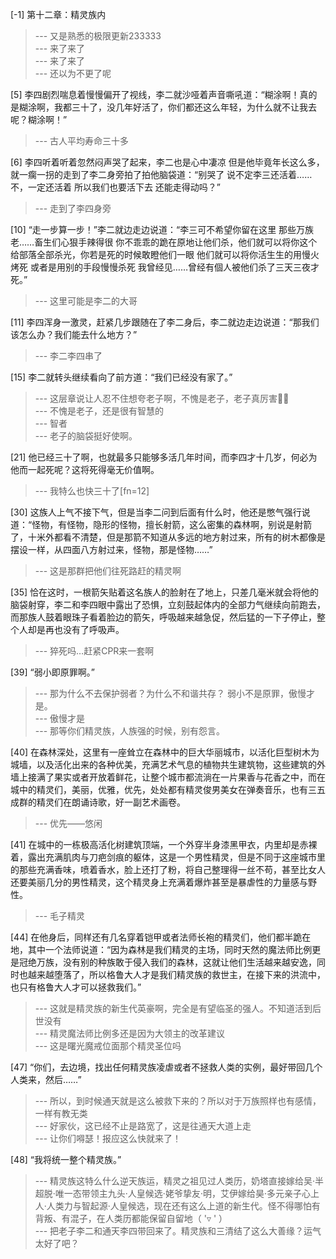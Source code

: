 
[-1] 第十二章：精灵族内
>--- 又是熟悉的极限更新233333<br>
>--- 来了来了<br>
>--- 来了来了<br>
>--- 还以为不更了呢<br>

[5] 李四剧烈喘息着慢慢偏开了视线，李二就沙哑着声音嘶吼道：“糊涂啊！真的是糊涂啊，我都三十了，没几年好活了，你们都还这么年轻，为什么就不让我去呢？糊涂啊！”
>--- 古人平均寿命三十多<br>

[6] 李四听着听着忽然闷声哭了起来，李二也是心中凄凉 但是他毕竟年长这么多，就一瘸一拐的走到了李二身旁拍了拍他脑袋道：“别哭了 说不定李三还活着……不，一定还活着 所以我们也要活下去 还能走得动吗？”
>--- 走到了李四身旁<br>

[10] “走一步算一步！”李二就边走边说道：“李三可不希望你留在这里 那些万族老……畜生们心狠手辣得很 你不乖乖的跪在原地让他们杀，他们就可以将你这个给部落全部杀光，你若是死的时候敢瞪他们一眼 他们就可以将你活生生的用慢火烤死 或者是用别的手段慢慢杀死 我曾经见……曾经有個人被他们杀了三天三夜才死。”
>--- 这里可能是李二的大哥<br>

[11] 李四浑身一激灵，赶紧几步跟随在了李二身后，李二就边走边说道：“那我们该怎么办？我们能去什么地方？”
>--- 李二李四串了<br>

[15] 李二就转头继续看向了前方道：“我们已经没有家了。”
>--- 这层章说让人忍不住想夸老子啊，不愧是老子，老子真厉害👍🏻<br>
>--- 不愧是老子，还是很有智慧的<br>
>--- 智者<br>
>--- 老子的脑袋挺好使啊。<br>

[21] 他已经三十了啊，也就最多只能够多活几年时间，而李四才十几岁，何必为他而一起死呢？这将死得毫无价值啊。
>--- 我特么也快三十了[fn=12]<br>

[30] 这族人上气不接下气，但是当李二问到后面有什么时，他还是憋气强行说道：“怪物，有怪物，隐形的怪物，擅长射箭，这么密集的森林啊，别说是射箭了，十米外都看不清楚，但是那箭不知道从多远的地方射过来，所有的树木都像是摆设一样，从四面八方射过来，怪物，那是怪物……”
>--- 这是那群把他们往死路赶的精灵啊<br>

[35] 恰在这时，一根箭矢贴着这名族人的脸射在了地上，只差几毫米就会将他的脑袋射穿，李二和李四眼中露出了恐惧，立刻鼓起体内的全部力气继续向前跑去，而那族人鼓着眼珠子看着脸边的箭矢，呼吸越来越急促，然后猛的一下子停止，整个人却是再也没有了呼吸声。
>--- 猝死吗…赶紧CPR来一套啊<br>

[39] “弱小即原罪啊。”
>--- 那为什么不去保护弱者？为什么不和谐共存？     弱小不是原罪，傲慢才是。<br>
>--- 傲慢才是<br>
>--- 那等你们精灵族，人族强的时候，别有怨言。<br>

[40] 在森林深处，这里有一座耸立在森林中的巨大华丽城市，以活化巨型树木为城墙，以及活化出来的各种优美，充满艺术气息的植物共生建筑物，这些建筑的外墙上接满了果实或者开放着鲜花，让整个城市都流淌在一片果香与花香之中，而在城中的精灵们，美丽，优雅，优先，处处都有精灵俊男美女在弹奏音乐，也有三五成群的精灵们在朗诵诗歌，好一副艺术画卷。
>--- 优先——悠闲<br>

[41] 在城中的一栋极高活化树建筑顶端，一个外穿半身漆黑甲衣，内里却是赤裸着，露出充满肌肉与刀疤剑痕的躯体，这是一个男性精灵，但是不同于这座城市里的那些充满香味，喷着香水，脸上还打了粉，将自己整理得一丝不苟，甚至比女人还要美丽几分的男性精灵，这个精灵身上充满着爆炸甚至是暴虐性的力量感与野性。
>--- 毛子精灵<br>

[44] 在他身后，同样还有几名穿着铠甲或者法师长袍的精灵们，他们都半跪在地，其中一个法师说道：“因为森林是我们精灵的主场，同时天然的魔法师比例更是冠绝万族，没有别的种族敢于侵入我们的森林，这就让他们生活越来越安逸，同时也越来越堕落了，所以格鲁大人才是我们精灵族的救世主，在接下来的洪流中，也只有格鲁大人才可以拯救我们。”
>--- 这就是精灵族的新生代英豪啊，完全是有望临圣的强人。不知道活到后世没有<br>
>--- 精灵魔法师比例多还是因为大领主的改革建议<br>
>--- 这是曙光魔戒位面那个精灵圣位吗<br>

[47] “你们，去边境，找出任何精灵族凌虐或者不拯救人类的实例，最好带回几个人类来，然后……”
>--- 所以，到时候通天就是这么被救下来的？所以对于万族照样也有感情，一样有教无类<br>
>--- 好家伙，这已经不止是路宽了，这是往通天大道上走<br>
>--- 让你们嘚瑟！报应这么快就来了！<br>

[48] “我将统一整个精灵族。”
>--- 精灵族这特么什么逆天族运，精灵之祖见过人类历，奶塔直接嫁给吴·半超脱·唯一态带领主九头·人皇候选·姥爷挚友·明，艾伊嫁给昊·多元亲子心上人·人类力与智起源·人皇候选，现在还有这么上道的新生代。怪不得哪怕有背叛、有混子，在人类历都能保留自留地（ '▿ ' ）<br>
>--- 把老子李二和通天李四带回来了。精灵族和三清结了这么大善缘？运气太好了吧？<br>
